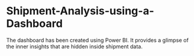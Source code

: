 # Shipment-Analysis-using-a-Dashboard
The dashboard has been created using Power BI. It provides a glimpse of the inner insights that are hidden inside shipment data. 
